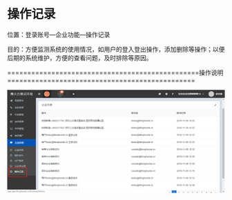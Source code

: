 # 操作记录

位置：登录账号—企业功能—操作记录

目的：方便监测系统的使用情况，如用户的登入登出操作，添加删除等操作；以便后期的系统维护，方便的查看问题，及时排除等原因。

================================================操作说明===============================================

![](/assets/caozuojilu.png)

